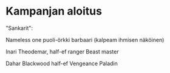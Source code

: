 # Kampanjan aloitus

"Sankarit":

Nameless one puoli-örkki barbaari (kalpeam ihmisen näköinen)

Inari Theodemar, half-ef ranger Beast master

Dahar Blackwood half-ef Vengeance Paladin